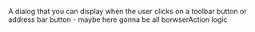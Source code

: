A dialog that you can display when the user clicks on a toolbar button or address bar button - maybe here gonna be all borwserAction logic
